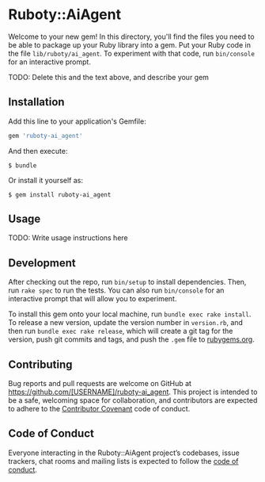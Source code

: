 # Ruboty::AiAgent

Welcome to your new gem! In this directory, you'll find the files you need to be able to package up your Ruby library into a gem. Put your Ruby code in the file `lib/ruboty/ai_agent`. To experiment with that code, run `bin/console` for an interactive prompt.

TODO: Delete this and the text above, and describe your gem

## Installation

Add this line to your application's Gemfile:

```ruby
gem 'ruboty-ai_agent'
```

And then execute:

    $ bundle

Or install it yourself as:

    $ gem install ruboty-ai_agent

## Usage

TODO: Write usage instructions here

## Development

After checking out the repo, run `bin/setup` to install dependencies. Then, run `rake spec` to run the tests. You can also run `bin/console` for an interactive prompt that will allow you to experiment.

To install this gem onto your local machine, run `bundle exec rake install`. To release a new version, update the version number in `version.rb`, and then run `bundle exec rake release`, which will create a git tag for the version, push git commits and tags, and push the `.gem` file to [rubygems.org](https://rubygems.org).

## Contributing

Bug reports and pull requests are welcome on GitHub at https://github.com/[USERNAME]/ruboty-ai_agent. This project is intended to be a safe, welcoming space for collaboration, and contributors are expected to adhere to the [Contributor Covenant](http://contributor-covenant.org) code of conduct.

## Code of Conduct

Everyone interacting in the Ruboty::AiAgent project’s codebases, issue trackers, chat rooms and mailing lists is expected to follow the [code of conduct](https://github.com/[USERNAME]/ruboty-ai_agent/blob/master/CODE_OF_CONDUCT.md).
